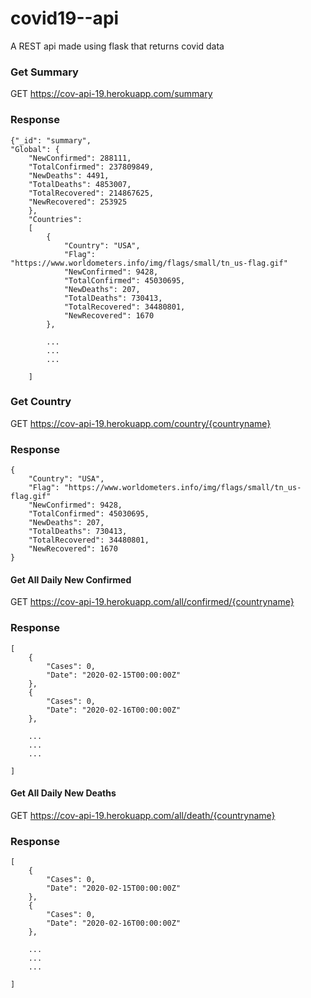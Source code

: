 
# covid19--api

A REST api made using flask that returns covid data




### Get Summary


GET https://cov-api-19.herokuapp.com/summary

### Response

```
{"_id": "summary", 
"Global": {
    "NewConfirmed": 288111, 
    "TotalConfirmed": 237809849, 
    "NewDeaths": 4491, 
    "TotalDeaths": 4853007, 
    "TotalRecovered": 214867625, 
    "NewRecovered": 253925
    }, 
    "Countries": 
    [
        {
            "Country": "USA",
            "Flag": "https://www.worldometers.info/img/flags/small/tn_us-flag.gif" 
            "NewConfirmed": 9428, 
            "TotalConfirmed": 45030695, 
            "NewDeaths": 207, 
            "TotalDeaths": 730413, 
            "TotalRecovered": 34480801, 
            "NewRecovered": 1670
        },

        ...
        ...
        ...

    ]    
```


### Get Country


GET https://cov-api-19.herokuapp.com/country/{countryname}

### Response

```
{
    "Country": "USA",
    "Flag": "https://www.worldometers.info/img/flags/small/tn_us-flag.gif" 
    "NewConfirmed": 9428, 
    "TotalConfirmed": 45030695, 
    "NewDeaths": 207, 
    "TotalDeaths": 730413, 
    "TotalRecovered": 34480801, 
    "NewRecovered": 1670
}
```


#### Get All Daily New Confirmed


GET https://cov-api-19.herokuapp.com/all/confirmed/{countryname}

### Response

```
[
    {
        "Cases": 0, 
        "Date": "2020-02-15T00:00:00Z"
    }, 
    {
        "Cases": 0, 
        "Date": "2020-02-16T00:00:00Z"
    },

    ...
    ...
    ...

]

```  


#### Get All Daily New Deaths

GET https://cov-api-19.herokuapp.com/all/death/{countryname}

### Response

```
[
    {
        "Cases": 0, 
        "Date": "2020-02-15T00:00:00Z"
    }, 
    {
        "Cases": 0, 
        "Date": "2020-02-16T00:00:00Z"
    },

    ...
    ...
    ...

]

```  